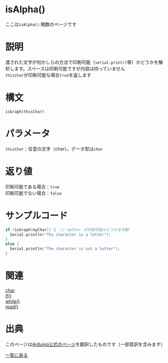 # isAlpha()

ここは`isAlpha()` 関数のページです

# 説明

渡された文字が何かしらの方法で印刷可能（`serial.print()`等）かどうかを解析します。スペースは印刷可能ですが内容は持っていません  
`thisChar`が印刷可能な場合`true`を返します

# 構文

`isGraph(thisChar)`

# パラメータ

`thisChar`：任意の文字（char）。データ型は`char`

# 返り値

印刷可能である場合：`true`  
印刷可能でない場合：`false`  

# サンプルコード

```cpp
if (isGraph(myChar)) {  // myChar が印刷可能かどうかを判断
  Serial.println("The character is a letter");
}
else {
  Serial.println("The character is not a letter");
}
```

# 関連

[char](./../../../constant/char)  
[if()](./../../../structure/control_structure/if)  
[while()](./../../../structure/control_structure/while)  
[read()](./../../Communication/Serial/read)  

# 出典

このページは[Arduino公式のページ](https://www.arduino.cc/reference/en/language/functions/characters/isgraph/)を翻訳したものです（一部意訳を含みます）

[一覧に戻る](https://docs.nchlab.net/Arduino/ref/)  
